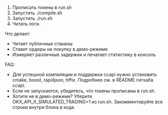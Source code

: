 1. Прописать токены в run.sh
2. Запустить ./compile.sh
3. Запустить ./run.sh
4. Читать логи.

Что делает:
- Читает публичные стаканы
- Ставит ордеры на покупку в демо-режиме
- Измеряет различные задержки и печатает статистику в консоль

FAQ:
- Для успешной компиляции и поддержки ccapi нужно установить cmake, boost, rapidjson, hffix. Подробнее см. в README гитхаба ccapi.
- Если не запускается, убедитесь, что токены прописаны в run.sh.
- Хотите не в демо-режиме? Уберите OKX_API_X_SIMULATED_TRADING=1 из run.sh. Закомментируйте все строки внутри блока <demo> в коде.